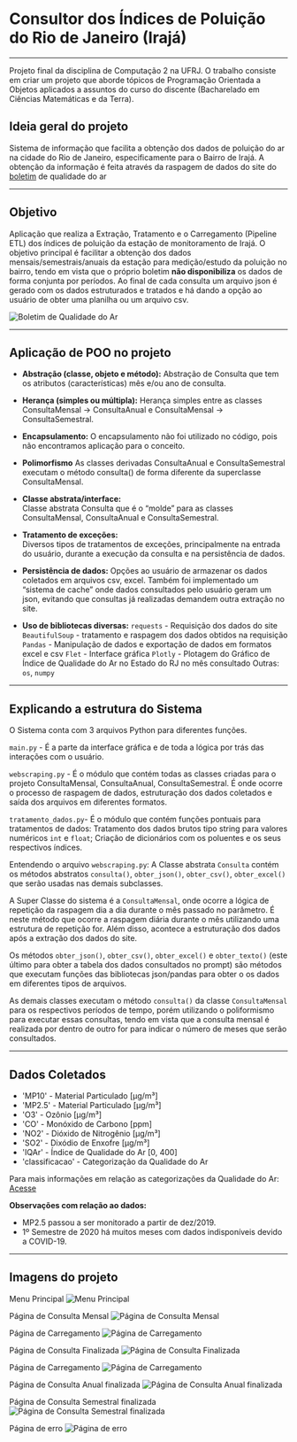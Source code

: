 # Consultor dos Índices de Poluição do Rio de Janeiro (Irajá)

---
Projeto final da disciplina de Computação 2 na UFRJ. O trabalho consiste em criar um projeto que aborde tópicos de Programação Orientada a Objetos aplicados a assuntos do curso do discente (Bacharelado em Ciências Matemáticas e da Terra).

## Ideia geral do projeto

Sistema de informação que facilita a obtenção dos dados de poluição do ar na cidade do Rio de Janeiro, especificamente para o Bairro de Irajá. A obtenção da informação é feita através da raspagem de dados do site do [boletim](https://jeap.rio.rj.gov.br/je-metinfosmac/boletim) de qualidade do ar

---

## Objetivo

Aplicação que realiza a Extração, Tratamento e o Carregamento (Pipeline ETL) dos índices de poluição da estação de monitoramento de Irajá. O objetivo principal é facilitar a obtenção dos dados mensais/semestrais/anuais da estação para medição/estudo da poluição no bairro, tendo em vista que o próprio boletim **não disponibiliza** os dados de forma conjunta por períodos. Ao final de cada consulta um arquivo json é gerado com os dados estruturados e tratados e há dando a opção ao usuário de obter uma planilha ou um arquivo csv. 

![Boletim de Qualidade do Ar](https://github.com/herianc/dados_arRJ/blob/main/imagens/site.png?raw=true)

---

## Aplicação de POO no projeto

- **Abstração (classe, objeto e método):**
Abstração de Consulta que tem os atributos (características) mês e/ou ano de consulta.

- **Herança (simples ou múltipla):**
Herança simples entre as classes ConsultaMensal -> ConsultaAnual e ConsultaMensal -> ConsultaSemestral.
- **Encapsulamento:**
O encapsulamento não foi utilizado no código, pois não encontramos aplicação para o conceito.
- **Polimorfismo**
As classes derivadas ConsultaAnual e ConsultaSemestral executam o método consulta() de forma diferente da superclasse ConsultaMensal.
- **Classe abstrata/interface:**  
Classe abstrata Consulta que é o “molde” para as classes ConsultaMensal, ConsultaAnual e ConsultaSemestral.
- **Tratamento de exceções:**  
Diversos tipos de tratamentos de exceções, principalmente na entrada do usuário, durante a execução da consulta e na persistência de dados.
- **Persistência de dados:**
Opções ao usuário de armazenar os dados coletados em arquivos csv, excel. Também foi implementado um “sistema de cache” onde dados consultados pelo usuário geram um json, evitando que consultas já realizadas demandem outra extração no site.
- **Uso de bibliotecas diversas:**
`requests`  - Requisição dos dados do site
`BeautifulSoup` - tratamento e raspagem dos dados obtidos na requisição
`Pandas` - Manipulação de dados e exportação de dados em formatos excel e csv
`Flet` - Interface gráfica
`Plotly` - Plotagem do Gráfico de Índice de Qualidade do Ar no Estado do RJ no mês consultado
Outras: `os`, `numpy`

---

## Explicando a estrutura do Sistema

O Sistema conta com 3 arquivos Python para diferentes funções.

`main.py` - É a parte da interface gráfica e de toda a lógica por trás das interações com o usuário.

`webscraping.py` - É o módulo que contém todas as classes criadas para o projeto ConsultaMensal, ConsultaAnual, ConsultaSemestral. É onde ocorre o processo de raspagem de dados, estruturação dos dados coletados e saída dos arquivos em diferentes formatos.

`tratamento_dados.py`- É o módulo que contém funções pontuais para tratamentos de dados: Tratamento dos dados brutos tipo string para valores numéricos `int` e `float`; Criação de dicionários com os poluentes e os seus respectivos índices.

Entendendo o arquivo `webscraping.py`:
A Classe abstrata `Consulta` contém os métodos abstratos `consulta()`, `obter_json()`, `obter_csv()`, `obter_excel()` que serão usadas nas demais subclasses.

A  Super Classe do sistema é a `ConsultaMensal`, onde ocorre a lógica de repetição da raspagem dia a dia durante o mês passado no parâmetro. É neste método que ocorre a raspagem diária durante o mês utilizando uma estrutura de repetição for. Além disso, acontece a estruturação dos dados após a extração dos dados do site.  

Os métodos `obter_json()`, `obter_csv()`, `obter_excel()` e `obter_texto()` (este último para obter a tabela dos dados consultados no prompt) são métodos que executam funções das bibliotecas json/pandas para obter o os dados em diferentes tipos de arquivos.

As demais classes executam o método `consulta()` da classe `ConsultaMensal` para os respectivos períodos de tempo, porém utilizando o poliformismo para executar essas consultas, tendo em vista que a consulta mensal é realizada por dentro de outro for para indicar o número de meses que serão consultados.  

---

## Dados Coletados

- 'MP10' - Material Particulado [µg/m³]
- 'MP2.5' - Material Particulado [µg/m³]
- 'O3' - Ozônio [µg/m³]
- 'CO' - Monóxido de Carbono [ppm]
- 'NO2' - Dióxido de Nitrogênio [µg/m³]
- 'SO2' - Dixódio de Enxofre [µg/m³]
- 'IQAr' - Índice de Qualidade do Ar [0, 400]
- 'classificacao' - Categorização da Qualidade do Ar

Para mais informações em relação as categorizações da Qualidade do Ar: [Acesse](https://jeap.rio.rj.gov.br/je-metinfosmac/boletim)

**Observações com relação ao dados:**

- MP2.5 passou a ser monitorado a partir de dez/2019.
- 1º Semestre de 2020 há muitos meses com dados indisponíveis devido a COVID-19.

---

## Imagens do projeto

Menu Principal
![Menu Principal](https://github.com/herianc/dados_arRJ/blob/main/imagens/01_menu_principal.png?raw=true)

Página de Consulta Mensal
![Página de Consulta Mensal](https://github.com/herianc/dados_arRJ/blob/main/imagens/02_page_consulta_mensal.png?raw=true)

Página de Carregamento
![Página de Carregamento](https://github.com/herianc/dados_arRJ/blob/main/imagens/03_page_loading.png?raw=true)

Página de Consulta Finalizada
![Página de Consulta Finalizada](https://github.com/herianc/dados_arRJ/blob/main/imagens/04_page_cmensal_realizada.png?raw=true)

Página de Carregamento
![Página de Carregamento](https://github.com/herianc/dados_arRJ/blob/main/imagens/05_page_loading.png?raw=true)

Página de Consulta Anual finalizada
![Página de Consulta Anual finalizada](https://github.com/herianc/dados_arRJ/blob/main/imagens/06_page_canual_realizada.png?raw=true)

Página de Consulta Semestral finalizada
![Página de Consulta Semestral finalizada](https://github.com/herianc/dados_arRJ/blob/main/imagens/07_page_csemestral_realizada.png?raw=true)

Página de erro
![Página de erro](https://github.com/herianc/dados_arRJ/blob/main/imagens/08_page_erro.png?raw=true)



